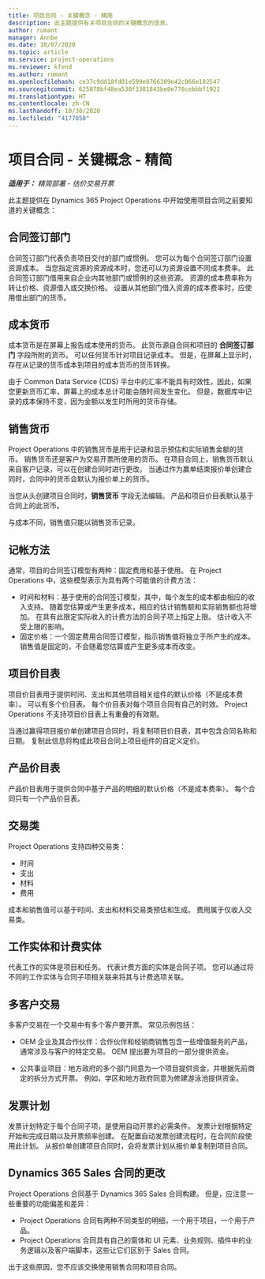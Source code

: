 ```yaml
---
title: 项目合同 - 关键概念 - 精简
description: 此主题提供有关项目合同的关键概念的信息。
author: rumant
manager: Annbe
ms.date: 10/07/2020
ms.topic: article
ms.service: project-operations
ms.reviewer: kfend
ms.author: rumant
ms.openlocfilehash: ce37c9dd18fd01e599e8766389e42c066e182547
ms.sourcegitcommit: 625878bf48ea530f3381843be0e778cebbbf1922
ms.translationtype: HT
ms.contentlocale: zh-CN
ms.lasthandoff: 10/30/2020
ms.locfileid: "4177050"
---
```

# <a name="project-contracts---key-concepts---lite"></a>项目合同 - 关键概念 - 精简

_**适用于：** 精简部署 - 估价交易开票_

此主题提供在 Dynamics 365 Project Operations 中开始使用项目合同之前要知道的关键概念：

## <a name="contracting-unit"></a>合同签订部门

合同签订部门代表负责项目交付的部门或惯例。 您可以为每个合同签订部门设置资源成本。 当您指定资源的资源成本时，您还可以为资源设置不同成本费率。 此合同签订部门借用来自企业内其他部门或惯例的这些资源。 资源的成本费率称为转让价格、资源借入或交换价格。 设置从其他部门借入资源的成本费率时，应使用借出部门的货币。

## <a name="cost-currency"></a>成本货币

成本货币是在屏幕上报告成本使用的货币。 此货币源自合同和项目的 **合同签订部门** 字段所附的货币。 可以任何货币针对项目记录成本。 但是，在屏幕上显示时，存在从记录的货币成本到项目的成本货币的货币转换。

由于 Common Data Service (CDS) 平台中的汇率不能具有时效性，因此，如果您更新货币汇率，屏幕上的成本总计可能会随时间发生变化。 但是，数据库中记录的成本保持不变，因为金额以发生时所用的货币存储。

## <a name="sales-currency"></a>销售货币

Project Operations 中的销售货币是用于记录和显示预估和实际销售金额的货币。 销售货币还是客户为交易开票所使用的货币。 在项目合同上，销售货币默认来自客户记录，可以在创建合同时进行更改。 当通过作为赢单结束报价单创建合同时，合同中的货币会默认为报价单上的货币。

当您从头创建项目合同时，**销售货币** 字段无法编辑。 产品和项目价目表默认基于合同上的此货币。

与成本不同，销售值只能以销售货币记录。

## <a name="billing-method"></a>记帐方法

通常，项目的合同签订模型有两种：固定费用和基于使用。 在 Project Operations 中，这些模型表示为具有两个可能值的计费方法：

- 时间和材料：基于使用的合同签订模型，其中，每个发生的成本都由相应的收入支持。 随着您估算或产生更多成本，相应的估计销售额和实际销售额也将增加。 在具有此限定实际收入的计费方法的合同子项上指定上限。 估计收入不受上限的影响。
- 固定价格：一个固定费用合同签订模型，指示销售值将独立于所产生的成本。 销售值是固定的，不会随着您估算或产生更多成本而改变。

## <a name="project-price-lists"></a>项目价目表

项目价目表用于提供时间、支出和其他项目相关组件的默认价格（不是成本费率）。 可以有多个价目表。 每个价目表对每个项目合同有自己的时效。 Project Operations 不支持项目价目表上有重叠的有效期。

当通过赢得项目报价单创建项目合同时，将复制项目价目表，其中包含合同名称和日期。 复制此信息将构成此项目合同上项目组件的自定义定价。

## <a name="product-price-lists"></a>产品价目表

产品价目表用于提供合同中基于产品的明细的默认价格（不是成本费率）。 每个合同只有一个产品价目表。

## <a name="transaction-classes"></a>交易类

Project Operations 支持四种交易类：

- 时间
- 支出
- 材料
- 费用

成本和销售值可以基于时间、支出和材料交易类预估和生成。 费用属于仅收入交易类。

## <a name="work-entities-and-billing-entities"></a>工作实体和计费实体

代表工作的实体是项目和任务。 代表计费方面的实体是合同子项。 您可以通过将不同的工作实体与合同子项相关联来将其与计费选项关联。

## <a name="multi-customer-deals"></a>多客户交易

多客户交易在一个交易中有多个客户要开票。 常见示例包括：

- OEM 企业及其合作伙伴：合作伙伴和经销商销售包含一些增值服务的产品，通常涉及与客户的特定交易。 OEM 提出要为项目的一部分提供资金。 

- 公共事业项目：地方政府的多个部门同意为一个项目提供资金，并根据先前商定的拆分方式开票。 例如，学区和地方政府同意为修建游泳池提供资金。

## <a name="invoice-schedules"></a>发票计划

发票计划特定于每个合同子项，是使用自动开票的必需条件。 发票计划根据特定开始和完成日期以及开票频率创建。 在配置自动发票创建流程时，在合同阶段使用此计划。 从报价单创建项目合同时，会将发票计划从报价单复制到项目合同。

## <a name="changes-from-the-dynamics-365-sales-contract"></a>Dynamics 365 Sales 合同的更改

Project Operations 合同基于 Dynamics 365 Sales 合同构建。 但是，应注意一些重要的功能偏差和差异：

- Project Operations 合同有两种不同类型的明细，一个用于项目，一个用于产品。
- Project Operations 合同具有自己的窗体和 UI 元素、业务规则、插件中的业务逻辑以及客户端脚本，这些让它们区别于 Sales 合同。

出于这些原因，您不应该交换使用销售合同和项目合同。

